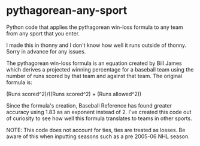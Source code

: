 # pythagorean-any-sport
Python code that applies the pythagorean win-loss formula to any team from any sport that you enter.

I made this in thonny and I don't know how well it runs outside of thonny. Sorry in advance for any issues.

The pythagorean win-loss formula is an equation created by Bill James which derives a projected winning percentage for a baseball team using the number of runs scored by that team and against that team. The original formula is:

(Runs scored^2)/((Runs scored^2) + (Runs allowed^2))

Since the formula's creation, Baseball Reference has found greater accuracy using 1.83 as an exponent instead of 2. I've created this code out of curiosity to see how well this formula translates to teams in other sports. 

NOTE:
This code does not account for ties, ties are treated as losses. Be aware of this when inputting seasons such as a pre 2005-06 NHL season.
